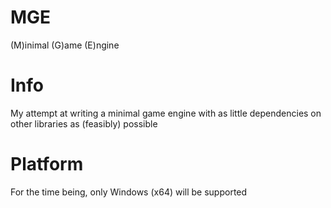 # MGE
(M)inimal (G)ame (E)ngine

# Info
My attempt at writing a minimal game engine with as little dependencies on other libraries as (feasibly) possible

# Platform
For the time being, only Windows (x64) will be supported
